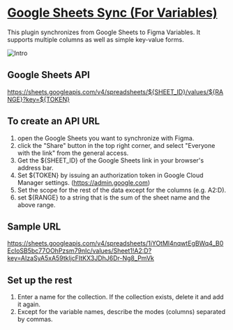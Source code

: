 # [Google Sheets Sync (For Variables)](https://www.figma.com/community/plugin/1255805112270870719/Google-Sheets-Sync-(For-Variables))

This plugin synchronizes from Google Sheets to Figma Variables. It supports multiple columns as well as simple key-value forms.

![Intro](https://github.com/seogi1004/figma-google-sheets-sync/assets/1277117/5fcdd86c-e135-46ee-b55c-c49dd53c15d7)

## Google Sheets API

https://sheets.googleapis.com/v4/spreadsheets/${SHEET_ID}/values/${RANGE}?key=${TOKEN}

## To create an API URL

1. open the Google Sheets you want to synchronize with Figma.
2. click the "Share" button in the top right corner, and select "Everyone with the link" from the general access.
3. Get the ${SHEET_ID} of the Google Sheets link in your browser's address bar.
4. Set ${TOKEN} by issuing an authorization token in Google Cloud Manager settings. (https://admin.google.com)
5. Set the scope for the rest of the data except for the columns (e.g. A2:D).
6. set ${RANGE} to a string that is the sum of the sheet name and the above range.

## Sample URL

https://sheets.googleapis.com/v4/spreadsheets/1iYOtMl4nqwtEgBWq4_B0EcIoSB5bc77OOhPzsm79nIc/values/Sheet1!A2:D?key=AIzaSyA5xA59tkljcFItKX3JDhJ6Dr-Ng8_PmVk

## Set up the rest

1. Enter a name for the collection. If the collection exists, delete it and add it again.
2. Except for the variable names, describe the modes (columns) separated by commas.
